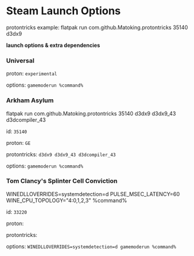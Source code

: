 # Steam Launch Options

protontricks example:
flatpak run com.github.Matoking.protontricks 35140 d3dx9

**launch options & extra dependencies**

### Universal

proton: ``experimental``

options: ``gamemoderun %command%``

### Arkham Asylum

flatpak run com.github.Matoking.protontricks 35140 d3dx9 d3dx9_43 d3dcompiler_43

id: ``35140``

proton: ``GE``

protontricks: ``d3dx9 d3dx9_43 d3dcompiler_43``

options: ``gamemoderun %command%``

### Tom Clancy's Splinter Cell Conviction

WINEDLLOVERRIDES=systemdetection=d PULSE_MSEC_LATENCY=60 WINE_CPU_TOPOLOGY="4:0,1,2,3" %command%

id: ``33220``

proton: `` ``

protontricks: `` ``

options: ``WINEDLLOVERRIDES=systemdetection=d gamemoderun %command%``
